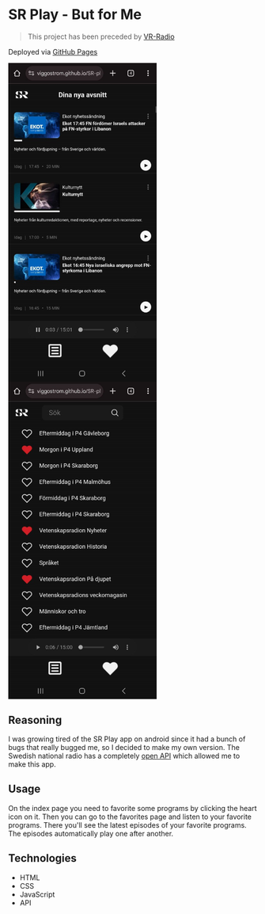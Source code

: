 # SR Play - But for Me

> This project has been preceded by [VR-Radio](https://github.com/VenaStrom/Venas-Radio)

Deployed via [GitHub Pages](https://VenaStrom.github.io/SR-Play-For-Me/)

<div style="display:flex; flex-flow: row wrap;">
  <img alt="Screenshot" src="screenshots/favorites-page.jpg" width="300">
  <img alt="Screenshot" src="screenshots/programs-page.jpg" width="300">
</div>

## Reasoning
I was growing tired of the SR Play app on android since it had a bunch of bugs that really bugged me, so I decided to make my own version. The Swedish national radio has a completely [open API](https://api.sr.se/api/documentation/v2/index.html) which allowed me to make this app.

## Usage
On the index page you need to favorite some programs by clicking the heart icon on it. Then you can go to the favorites page and listen to your favorite programs. There you'll see the latest episodes of your favorite programs. The episodes automatically play one after another. 

## Technologies
- HTML
- CSS
- JavaScript
- API

